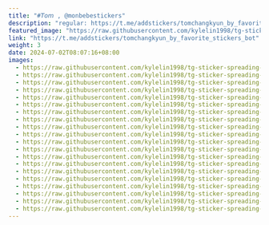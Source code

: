 ```yaml
---
title: "#𝘛𝘰𝘮 , @monbebestickers"
description: "regular: https://t.me/addstickers/tomchangkyun_by_favorite_stickers_bot"
featured_image: "https://raw.githubusercontent.com/kylelin1998/tg-sticker-spreading-worldwide-images/main/img/33f5444c-8de3-4c64-8b0d-42d5dd6fe983.jpg"
link: "https://t.me/addstickers/tomchangkyun_by_favorite_stickers_bot"
weight: 3
date: 2024-07-02T08:07:16+08:00
images:
  - https://raw.githubusercontent.com/kylelin1998/tg-sticker-spreading-worldwide-images/main/img/33f5444c-8de3-4c64-8b0d-42d5dd6fe983.jpg
  - https://raw.githubusercontent.com/kylelin1998/tg-sticker-spreading-worldwide-images/main/img/d3013a06-f7cf-49ac-88ff-d4b8793e4be1.jpg
  - https://raw.githubusercontent.com/kylelin1998/tg-sticker-spreading-worldwide-images/main/img/69097f80-7ef4-425f-91a3-955b5960c707.jpg
  - https://raw.githubusercontent.com/kylelin1998/tg-sticker-spreading-worldwide-images/main/img/ae24279a-566f-440c-8817-2f751ab1835e.jpg
  - https://raw.githubusercontent.com/kylelin1998/tg-sticker-spreading-worldwide-images/main/img/08adaeb3-4326-41ed-b97f-513419cf71c4.jpg
  - https://raw.githubusercontent.com/kylelin1998/tg-sticker-spreading-worldwide-images/main/img/eb351621-d9c0-4249-a394-9c7e79eefbe9.jpg
  - https://raw.githubusercontent.com/kylelin1998/tg-sticker-spreading-worldwide-images/main/img/c70d02c2-bfbf-47c7-b226-82a953e54dc9.jpg
  - https://raw.githubusercontent.com/kylelin1998/tg-sticker-spreading-worldwide-images/main/img/cbc7e7c8-fbb8-4263-ab85-3974a6937bb1.jpg
  - https://raw.githubusercontent.com/kylelin1998/tg-sticker-spreading-worldwide-images/main/img/bf07db03-957c-4874-b5e4-36c09e667050.jpg
  - https://raw.githubusercontent.com/kylelin1998/tg-sticker-spreading-worldwide-images/main/img/f3da1969-6649-4b42-95a4-e82175eb36c6.jpg
  - https://raw.githubusercontent.com/kylelin1998/tg-sticker-spreading-worldwide-images/main/img/929db185-961d-4db1-8d2d-f45fa38bb3fb.jpg
  - https://raw.githubusercontent.com/kylelin1998/tg-sticker-spreading-worldwide-images/main/img/74576abf-0353-4911-870a-45938d991679.jpg
  - https://raw.githubusercontent.com/kylelin1998/tg-sticker-spreading-worldwide-images/main/img/72f113a4-f41c-4467-86dd-971c1f3f49bc.jpg
  - https://raw.githubusercontent.com/kylelin1998/tg-sticker-spreading-worldwide-images/main/img/e075a2eb-c07a-49c4-b0c9-de8f67c3e545.jpg
  - https://raw.githubusercontent.com/kylelin1998/tg-sticker-spreading-worldwide-images/main/img/d611d774-c02b-43e5-8e6a-322df882f429.jpg
  - https://raw.githubusercontent.com/kylelin1998/tg-sticker-spreading-worldwide-images/main/img/f26c7317-ae0c-4377-b8ff-76995df58800.jpg
  - https://raw.githubusercontent.com/kylelin1998/tg-sticker-spreading-worldwide-images/main/img/315b146c-c5d5-497d-b6e1-650f5c8fa5f3.jpg
  - https://raw.githubusercontent.com/kylelin1998/tg-sticker-spreading-worldwide-images/main/img/43411679-4376-4771-b46a-fd0deb93577b.jpg
  - https://raw.githubusercontent.com/kylelin1998/tg-sticker-spreading-worldwide-images/main/img/9800c1db-4d79-45f6-b2e7-687cbbb193f8.jpg
  - https://raw.githubusercontent.com/kylelin1998/tg-sticker-spreading-worldwide-images/main/img/197a3839-9c66-495c-a8a6-e30156054b45.jpg
---
```

